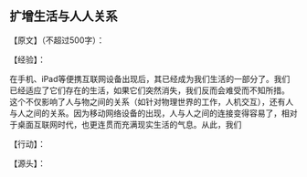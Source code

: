## 扩增生活与人人关系

【原文】（不超过500字）：

【经验】：

在手机、iPad等便携互联网设备出现后，其已经成为我们生活的一部分了。我们已经适应了它们存在的生活，如果它们突然消失，我们反而会难受而不知所措。  
这个不仅影响了人与物之间的关系（如针对物理世界的工作，人机交互），还有人与人之间的关系。因为移动网络设备的出现，人与人之间的连接变得容易了，相对于桌面互联网时代，也更连贯而充满现实生活的气息。从此，我们

【行动】：

【源头】：
